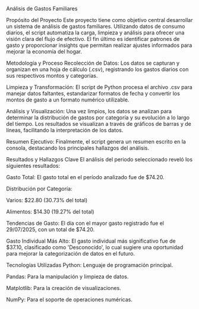 Análisis de Gastos Familiares

Propósito del Proyecto
Este proyecto tiene como objetivo central desarrollar un sistema de análisis de gastos familiares. Utilizando datos de consumo diarios, el script automatiza la carga, limpieza y análisis para ofrecer una visión clara del flujo de efectivo. El fin último es identificar patrones de gasto y proporcionar insights que permitan realizar ajustes informados para mejorar la economía del hogar.

Metodología y Proceso
Recolección de Datos: Los datos se capturan y organizan en una hoja de cálculo (.csv), registrando los gastos diarios con sus respectivos montos y categorías.

Limpieza y Transformación: El script de Python procesa el archivo .csv para manejar datos faltantes, estandarizar formatos de fecha y convertir los montos de gasto a un formato numérico utilizable.

Análisis y Visualización: Una vez limpios, los datos se analizan para determinar la distribución de gastos por categoría y su evolución a lo largo del tiempo. Los resultados se visualizan a través de gráficos de barras y de líneas, facilitando la interpretación de los datos.

Resumen Ejecutivo: Finalmente, el script genera un resumen escrito en la consola, destacando los principales hallazgos del análisis.

Resultados y Hallazgos Clave
El análisis del periodo seleccionado reveló los siguientes resultados:

Gasto Total: El gasto total en el período analizado fue de $74.20.

Distribución por Categoría:

Varios: $22.80 (30.73% del total)

Alimentos: $14.30 (19.27% del total)

Tendencias de Gasto: El día con el mayor gasto registrado fue el 29/07/2025, con un total de $74.20.

Gasto Individual Más Alto: El gasto individual más significativo fue de $37.10, clasificado como 'Desconocido', lo cual sugiere una oportunidad para mejorar la categorización de datos en el futuro.

Tecnologías Utilizadas
Python: Lenguaje de programación principal.

Pandas: Para la manipulación y limpieza de datos.

Matplotlib: Para la creación de visualizaciones.

NumPy: Para el soporte de operaciones numéricas.
